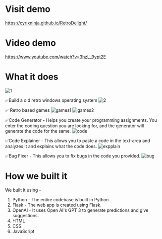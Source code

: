 # Visit demo
https://cyrixninja.github.io/RetroDelight/

# Video demo
https://www.youtube.com/watch?v=3hzL_9ypt2E
# What it does

![1](https://user-images.githubusercontent.com/72274851/150686571-cde1260b-dbc7-412e-ba61-be26563009c0.png)

✅Build a old retro windows operating system
![2](https://user-images.githubusercontent.com/72274851/150686590-0f78274b-5a7e-458f-9fbd-4a57bc740049.png)

✅ Retro based games
![games1](https://user-images.githubusercontent.com/72274851/150686680-d1c25876-f9d2-4592-a581-504680b219b6.png)
![games2](https://user-images.githubusercontent.com/72274851/150686685-b93da796-3a05-49d6-9c79-455a01511d93.png)

✅Code Generator - Helps you create your programming assignments. You enter the coding question you are looking for, and the generator will generate the code for the same.
![code](https://user-images.githubusercontent.com/72274851/150686695-46c3649d-83c4-434c-ac09-2603a6acb218.png)

✅Code Explainer - This allows you to paste a code in the text-area and analyzes it and explains what the code does.
![expplain](https://user-images.githubusercontent.com/72274851/150686700-d5989392-07aa-4b87-bb51-0b4ded35e8aa.png)

✅Bug Fixer - This allows you to fix bugs in the code you provided.
![bug](https://user-images.githubusercontent.com/72274851/150686714-56e700e0-bacc-450e-a83c-176187006876.png)

# How we built it
We built it using -
1. Python - The entire codebase is built in Python.
2. Flask - The web app is created using Flask.
3. OpenAI - It uses Open AI's GPT 3 to generate predictions and give suggestions.
4. HTML
5. CSS
6. JavaScript
